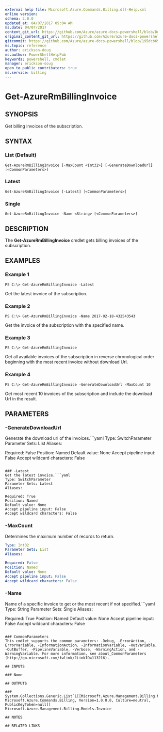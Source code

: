 ```yaml
---
external help file: Microsoft.Azure.Commands.Billing.dll-Help.xml
online version:
schema: 2.0.0
updated_at: 04/07/2017 09:04 AM
ms.date: 04/07/2017
content_git_url: https://github.com/Azure/azure-docs-powershell/blob/DuncanmaMSFT-patch-1/azureps-cmdlets-docs/ResourceManager/AzureRM.Billing/v2.8.0/Get-AzureRmBillingInvoice.md
original_content_git_url: https://github.com/Azure/azure-docs-powershell/blob/DuncanmaMSFT-patch-1/azureps-cmdlets-docs/ResourceManager/AzureRM.Billing/v2.8.0/Get-AzureRmBillingInvoice.md
gitcommit: https://github.com/Azure/azure-docs-powershell/blob/195dcb690a30a5f2c0ecd5606483862547ef544a
ms.topic: reference
author: erickson-doug
ms.author: PowerShellHelpPub
keywords: powershell, cmdlet
manager: erickson-doug
open_to_public_contributors: true
ms.service: billing
---
```


# Get-AzureRmBillingInvoice

## SYNOPSIS
Get billing invoices of the subscription.

## SYNTAX

### List (Default)
```
Get-AzureRmBillingInvoice [-MaxCount <Int32>] [-GenerateDownloadUrl] [<CommonParameters>]
```

### Latest
```
Get-AzureRmBillingInvoice [-Latest] [<CommonParameters>]
```

### Single
```
Get-AzureRmBillingInvoice -Name <String> [<CommonParameters>]
```

## DESCRIPTION
The **Get-AzureRmBillingInvoice** cmdlet gets billing invoices of the subscription. 

## EXAMPLES

### Example 1
```
PS C:\> Get-AzureRmBillingInvoice -Latest
```

Get the latest invoice of the subscription.

### Example 2
```
PS C:\> Get-AzureRmBillingInvoice -Name 2017-02-18-432543543
```

Get the invoice of the subscription with the specified name.

### Example 3
```
PS C:\> Get-AzureRmBillingInvoice
```

Get all available invoices of the subscription in reverse chronological order beginning with the most recent invoice without download Url. 

### Example 4
```
PS C:\> Get-AzureRmBillingInvoice -GenerateDownloadUrl -MaxCount 10
```

Get most recent 10 invoices of the subscription and include the download Url in the result.

## PARAMETERS

### -GenerateDownloadUrl
Generate the download url of the invoices.```yaml
Type: SwitchParameter
Parameter Sets: List
Aliases: 

Required: False
Position: Named
Default value: None
Accept pipeline input: False
Accept wildcard characters: False
```

### -Latest
Get the latest invoice.```yaml
Type: SwitchParameter
Parameter Sets: Latest
Aliases: 

Required: True
Position: Named
Default value: None
Accept pipeline input: False
Accept wildcard characters: False
```

### -MaxCount
Determines the maximum number of records to return.

```yaml
Type: Int32
Parameter Sets: List
Aliases: 

Required: False
Position: Named
Default value: None
Accept pipeline input: False
Accept wildcard characters: False
```

### -Name
Name of a specific invoice to get or the most recent if not specified.```yaml
Type: String
Parameter Sets: Single
Aliases: 

Required: True
Position: Named
Default value: None
Accept pipeline input: False
Accept wildcard characters: False
```

### CommonParameters
This cmdlet supports the common parameters: -Debug, -ErrorAction, -ErrorVariable, -InformationAction, -InformationVariable, -OutVariable, -OutBuffer, -PipelineVariable, -Verbose, -WarningAction, and -WarningVariable. For more information, see about_CommonParameters (http://go.microsoft.com/fwlink/?LinkID=113216).

## INPUTS

### None

## OUTPUTS

### System.Collections.Generic.List`1[[Microsoft.Azure.Management.Billing.Models.Invoice, Microsoft.Azure.Commands.Billing, Version=1.0.0.0, Culture=neutral, PublicKeyToken=null]]
Microsoft.Azure.Management.Billing.Models.Invoice

## NOTES

## RELATED LINKS

